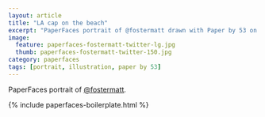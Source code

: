 ```yaml
---
layout: article
title: "LA cap on the beach"
excerpt: "PaperFaces portrait of @fostermatt drawn with Paper by 53 on an iPad."
image: 
  feature: paperfaces-fostermatt-twitter-lg.jpg
  thumb: paperfaces-fostermatt-twitter-150.jpg
category: paperfaces
tags: [portrait, illustration, paper by 53]
---
```


PaperFaces portrait of [@fostermatt](http://twitter.com/fostermatt).

{% include paperfaces-boilerplate.html %}